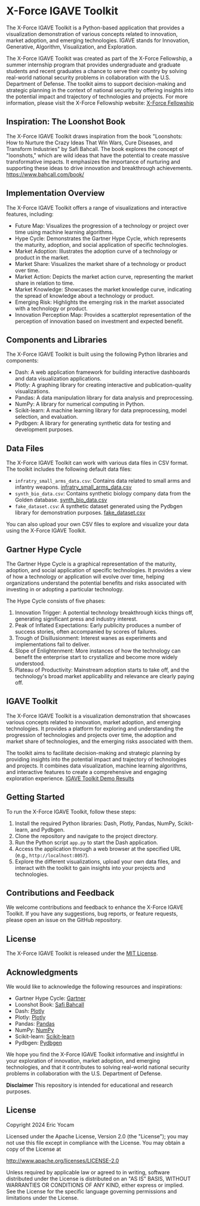 # X-Force IGAVE Toolkit

The X-Force IGAVE Toolkit is a Python-based application that provides a visualization demonstration of various concepts related to innovation, market adoption, and emerging technologies. IGAVE stands for Innovation, Generative, Algorithm, Visualization, and Exploration.

The X-Force IGAVE Toolkit was created as part of the X-Force Fellowship, a summer internship program that provides undergraduate and graduate students and recent graduates a chance to serve their country by solving real-world national security problems in collaboration with the U.S. Department of Defense. The toolkit aims to support decision-making and strategic planning in the context of national security by offering insights into the potential impact and trajectory of technologies and projects. For more information, please visit the X-Force Fellowship website: [X-Force Fellowship](https://nsin.mil/x-force/)

## Inspiration: The Loonshot Book

The X-Force IGAVE Toolkit draws inspiration from the book "Loonshots: How to Nurture the Crazy Ideas That Win Wars, Cure Diseases, and Transform Industries" by Safi Bahcall. The book explores the concept of "loonshots," which are wild ideas that have the potential to create massive transformative impacts. It emphasizes the importance of nurturing and supporting these ideas to drive innovation and breakthrough achievements. https://www.bahcall.com/book/

## Implementation Overview

The X-Force IGAVE Toolkit offers a range of visualizations and interactive features, including:

- Future Map: Visualizes the progression of a technology or project over time using machine learning algorithms.
- Hype Cycle: Demonstrates the Gartner Hype Cycle, which represents the maturity, adoption, and social application of specific technologies.
- Market Adoption: Illustrates the adoption curve of a technology or product in the market.
- Market Share: Visualizes the market share of a technology or product over time.
- Market Action: Depicts the market action curve, representing the market share in relation to time.
- Market Knowledge: Showcases the market knowledge curve, indicating the spread of knowledge about a technology or product.
- Emerging Risk: Highlights the emerging risk in the market associated with a technology or product.
- Innovation Perception Map: Provides a scatterplot representation of the perception of innovation based on investment and expected benefit.

## Components and Libraries

The X-Force IGAVE Toolkit is built using the following Python libraries and components:

- Dash: A web application framework for building interactive dashboards and data visualization applications.
- Plotly: A graphing library for creating interactive and publication-quality visualizations.
- Pandas: A data manipulation library for data analysis and preprocessing.
- NumPy: A library for numerical computing in Python.
- Scikit-learn: A machine learning library for data preprocessing, model selection, and evaluation.
- Pydbgen: A library for generating synthetic data for testing and development purposes.

## Data Files

The X-Force IGAVE Toolkit can work with various data files in CSV format. The toolkit includes the following default data files:

- `infratry_small_arms_data.csv`: Contains data related to small arms and infantry weapons. [infratry_small_arms_data.csv](https://github.com/ericyoc/igave_toolkit_demo/blob/main/infratry_small_arms_data.csv)
- `synth_bio_data.csv`: Contains synthetic biology company data from the Golden database. [synth_bio_data.csv](https://github.com/ericyoc/igave_toolkit_demo/blob/main/synth_bio_data.csv)
- `fake_dataset.csv`: A synthetic dataset generated using the Pydbgen library for demonstration purposes. [fake_dataset.csv](https://github.com/ericyoc/igave_toolkit_demo/blob/main/fake_dataset.csv)

You can also upload your own CSV files to explore and visualize your data using the X-Force IGAVE Toolkit.

## Gartner Hype Cycle

The Gartner Hype Cycle is a graphical representation of the maturity, adoption, and social application of specific technologies. It provides a view of how a technology or application will evolve over time, helping organizations understand the potential benefits and risks associated with investing in or adopting a particular technology.

The Hype Cycle consists of five phases:

1. Innovation Trigger: A potential technology breakthrough kicks things off, generating significant press and industry interest.
2. Peak of Inflated Expectations: Early publicity produces a number of success stories, often accompanied by scores of failures.
3. Trough of Disillusionment: Interest wanes as experiments and implementations fail to deliver.
4. Slope of Enlightenment: More instances of how the technology can benefit the enterprise start to crystallize and become more widely understood.
5. Plateau of Productivity: Mainstream adoption starts to take off, and the technology's broad market applicability and relevance are clearly paying off.

## IGAVE Toolkit

The X-Force IGAVE Toolkit is a visualization demonstration that showcases various concepts related to innovation, market adoption, and emerging technologies. It provides a platform for exploring and understanding the progression of technologies and projects over time, the adoption and market share of technologies, and the emerging risks associated with them.

The toolkit aims to facilitate decision-making and strategic planning by providing insights into the potential impact and trajectory of technologies and projects. It combines data visualization, machine learning algorithms, and interactive features to create a comprehensive and engaging exploration experience. [IGAVE Toolkit Demo Results](https://github.com/ericyoc/igave_toolkit_demo/tree/main/igave_toolkit_results)

## Getting Started

To run the X-Force IGAVE Toolkit, follow these steps:

1. Install the required Python libraries: Dash, Plotly, Pandas, NumPy, Scikit-learn, and Pydbgen.
2. Clone the repository and navigate to the project directory.
3. Run the Python script `app.py` to start the Dash application.
4. Access the application through a web browser at the specified URL (e.g., `http://localhost:8057`).
5. Explore the different visualizations, upload your own data files, and interact with the toolkit to gain insights into your projects and technologies.

## Contributions and Feedback

We welcome contributions and feedback to enhance the X-Force IGAVE Toolkit. If you have any suggestions, bug reports, or feature requests, please open an issue on the GitHub repository.

## License

The X-Force IGAVE Toolkit is released under the [MIT License](LICENSE).

## Acknowledgments

We would like to acknowledge the following resources and inspirations:

- Gartner Hype Cycle: [Gartner](https://www.gartner.com/en/research/methodologies/gartner-hype-cycle)
- Loonshot Book: [Safi Bahcall](https://www.bahcall.com/loonshots/)
- Dash: [Plotly](https://plotly.com/dash/)
- Plotly: [Plotly](https://plotly.com/)
- Pandas: [Pandas](https://pandas.pydata.org/)
- NumPy: [NumPy](https://numpy.org/)
- Scikit-learn: [Scikit-learn](https://scikit-learn.org/)
- Pydbgen: [Pydbgen](https://pypi.org/project/pydbgen/)

We hope you find the X-Force IGAVE Toolkit informative and insightful in your exploration of innovation, market adoption, and emerging technologies, and that it contributes to solving real-world national security problems in collaboration with the U.S. Department of Defense.

**Disclaimer**
This repository is intended for educational and research purposes.

## License
Copyright 2024 Eric Yocam

Licensed under the Apache License, Version 2.0 (the "License"); you may not use this file except in compliance with the License. You may obtain a copy of the License at

http://www.apache.org/licenses/LICENSE-2.0

Unless required by applicable law or agreed to in writing, software distributed under the License is distributed on an "AS IS" BASIS, WITHOUT WARRANTIES OR CONDITIONS OF ANY KIND, either express or implied. See the License for the specific language governing permissions and limitations under the License.

